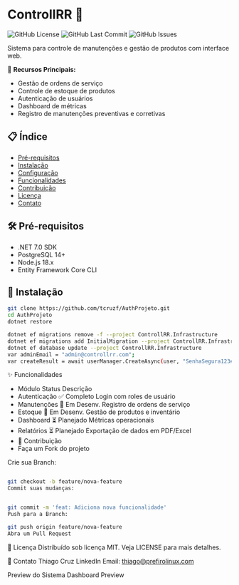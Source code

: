 # ControllRR 🔧
![GitHub License](https://img.shields.io/github/license/tcruzf/AuthProjeto?style=flat-square)
![GitHub Last Commit](https://img.shields.io/github/last-commit/tcruzf/AuthProjeto?style=flat-square)
![GitHub Issues](https://img.shields.io/github/issues/tcruzf/AuthProjeto?style=flat-square)

Sistema para controle de manutenções e gestão de produtos com interface web.

📌 **Recursos Principais:**
- Gestão de ordens de serviço
- Controle de estoque de produtos
- Autenticação de usuários
- Dashboard de métricas
- Registro de manutenções preventivas e corretivas

## 📋 Índice
- [Pré-requisitos](#pré-requisitos)
- [Instalação](#instalação)
- [Configuração](#configuração)
- [Funcionalidades](#funcionalidades)
- [Contribuição](#contribuição)
- [Licença](#licença)
- [Contato](#contato)

## 🛠️ Pré-requisitos
- .NET 7.0 SDK
- PostgreSQL 14+
- Node.js 18.x
- Entity Framework Core CLI

## 🚀 Instalação
```bash
git clone https://github.com/tcruzf/AuthProjeto.git
cd AuthProjeto
dotnet restore

dotnet ef migrations remove -f --project ControllRR.Infrastructure
dotnet ef migrations add InitialMigration --project ControllRR.Infrastructure --output-dir Data/Migrations
dotnet ef database update --project ControllRR.Infrastructure
var adminEmail = "admin@controllrr.com";
var createResult = await userManager.CreateAsync(user, "SenhaSegura123##");
```

✨ Funcionalidades
- Módulo	Status	Descrição
- Autenticação	✅ Completo	Login com roles de usuário
- Manutenções	🚧 Em Desenv.	Registro de ordens de serviço
- Estoque	🚧 Em Desenv.	Gestão de produtos e inventário
- Dashboard	⏳ Planejado	Métricas operacionais
- Relatórios	⏳ Planejado	Exportação de dados em PDF/Excel
- 🤝 Contribuição
- Faça um Fork do projeto

Crie sua Branch:

```bash

git checkout -b feature/nova-feature
Commit suas mudanças:


git commit -m 'feat: Adiciona nova funcionalidade'
Push para a Branch:

git push origin feature/nova-feature
Abra um Pull Request
```


📄 Licença
Distribuído sob licença MIT. Veja LICENSE para mais detalhes.

📧 Contato
Thiago Cruz
LinkedIn
Email: thiago@prefirolinux.com

Preview do Sistema
Dashboard Preview


